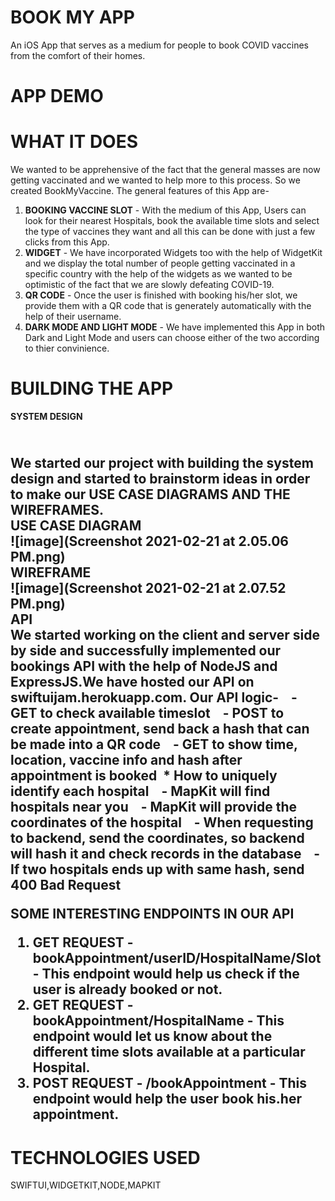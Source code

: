 # BOOK MY APP
An iOS App that serves as a medium for people to book COVID vaccines from the comfort of their homes.

# APP DEMO <br>


# WHAT IT DOES<br>
We wanted to be apprehensive of the fact that the general masses are now getting vaccinated and we wanted to help more to this process. So we created BookMyVaccine.
The general features of this App are-
1. **BOOKING VACCINE SLOT** - With the medium of this App, Users can look for their nearest Hospitals, book the available time slots and select the type of vaccines they want and all this can be done with just a few clicks from this App.
2. **WIDGET** - We have incorporated Widgets too with the help of WidgetKit and we display the total number of people getting vaccinated in a specific country with the help of the widgets as we wanted to be optimistic of the fact that we are slowly defeating COVID-19.
3. **QR CODE** - Once the user is finished with booking his/her slot, we provide them with a QR code that is generately automatically with the help of their username.
4.  **DARK MODE AND LIGHT MODE** - We have implemented this App in both Dark and Light Mode and users can choose either of the two according to thier convinience.

# BUILDING THE APP<br>
**SYSTEM DESIGN**<h2>
<br> 
We started our project with building the system design and started to brainstorm ideas in order to make our USE CASE DIAGRAMS AND THE WIREFRAMES. <br>
USE CASE DIAGRAM<br>
![image](Screenshot 2021-02-21 at 2.05.06 PM.png)<br>
WIREFRAME<br>
![image](Screenshot 2021-02-21 at 2.07.52 PM.png)<br>
**API**<br>
We started working on the client and server side by side and successfully implemented our bookings API with the help of NodeJS and ExpressJS.We have hosted our API on swiftuijam.herokuapp.com.
Our API logic-
   - GET to check available timeslot
   - POST to create appointment, send back a hash that can be made into a QR code
   - GET to show time, location, vaccine info and hash after appointment is booked
 * How to uniquely identify each hospital
   - MapKit will find hospitals near you
   - MapKit will provide the coordinates of the hospital
   - When requesting to backend, send the coordinates, so backend will hash it and check records in the database
   - If two hospitals ends up with same hash, send 400 Bad Request


SOME INTERESTING ENDPOINTS IN OUR API
1. GET REQUEST - bookAppointment/userID/HospitalName/Slot - This endpoint would help us check if the user is already booked or not.
2. GET REQUEST - bookAppointment/HospitalName - This endpoint would let us know about the different time slots available at a particular Hospital.
3. POST REQUEST - /bookAppointment - This endpoint would help the user book his.her appointment.

# TECHNOLOGIES USED<br>
SWIFTUI,WIDGETKIT,NODE,MAPKIT




